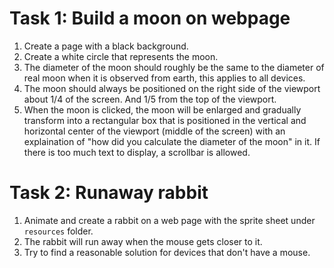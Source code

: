 # Task 1: Build a moon on webpage

1. Create a page with a black background.
2. Create a white circle that represents the moon.
3. The diameter of the moon should roughly be the same to the diameter of real moon when it is observed from earth, this applies to all devices.
4. The moon should always be positioned on the right side of the viewport about 1/4 of the screen. And 1/5 from the top of the viewport.
5. When the moon is clicked, the moon will be enlarged and gradually transform into a rectangular box that is positioned in the vertical and horizontal center of the viewport (middle of the screen) with an explaination of "how did you calculate the diameter of the moon" in it. If there is too much text to display, a scrollbar is allowed.

# Task 2: Runaway rabbit

1. Animate and create a rabbit on a web page with the sprite sheet under `resources` folder.
2. The rabbit will run away when the mouse gets closer to it.
3. Try to find a reasonable solution for devices that don't have a mouse.
